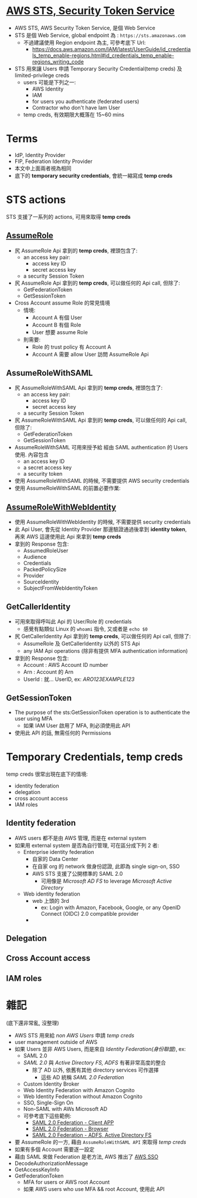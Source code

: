 
# [AWS STS, Security Token Service](https://docs.aws.amazon.com/STS/latest/APIReference/welcome.html)

- AWS STS, AWS Security Token Service, 是個 Web Service
- STS 是個 Web Service, global endpoint 為 : `https://sts.amazonaws.com`
    - 不過建議使用 Region endpoint 為主, 可參考底下 Url:
        - https://docs.aws.amazon.com/IAM/latest/UserGuide/id_credentials_temp_enable-regions.html#id_credentials_temp_enable-regions_writing_code
- STS 用來讓 Users 申請 Temporary Security Credential(temp creds) 及 limited-privilege creds
    - users 可能是下列之一:
        - AWS Identity
        - IAM
        - for users you authenticate (federated users)
        - Contractor who don't have Iam User
    - temp creds, 有效期限大概落在 15~60 mins


# Terms

- IdP, Identity Provider 
- FIP, Federation Identity Provider
- 本文中上面兩者視為相同
- 底下的 **temporary security credentials**, 會統一縮寫成 **temp creds**


# STS actions

STS 支援了一系列的 actions, 可用來取得 **temp creds**


## [AssumeRole](https://docs.aws.amazon.com/STS/latest/APIReference/API_AssumeRole.html)

- 尻 AssumeRole Api 拿到的 **temp creds**, 裡頭包含了:
    - an access key pair:
        - access key ID
        - secret access key
    - a security Session Token
- 尻 AssumeRole Api 拿到的 **temp creds**, 可以做任何的 Api call, 但除了:
    - GetFederationToken
    - GetSessionToken
- Cross Account assume Role 的常見情境
    - 情境:
        - Account A 有個 User
        - Account B 有個 Role
        - User 想要 assume Role
    - 則需要:
        - Role 的 trust policy 有 Account A
        - Account A 需要 allow User 訪問 AssumeRole Api


## AssumeRoleWithSAML

- 尻 AssumeRoleWithSAML Api 拿到的 **temp creds**, 裡頭包含了:
    - an access key pair:
        - access key ID
        - secret access key
    - a security Session Token
- 尻 AssumeRoleWithSAML Api 拿到的 **temp creds**, 可以做任何的 Api call, 但除了:
    - GetFederationToken
    - GetSessionToken
- AssumeRoleWithSAML 可用來授予給 經由 SAML authentication 的 Users 使用. 內容包含
    - an access key ID
    - a secret access key
    - a security token
- 使用 AssumeRoleWithSAML 的時候, 不需要提供 AWS security credentials
- 使用 AssumeRoleWithSAML 的前置必要作業:


## [AssumeRoleWithWebIdentity](https://docs.aws.amazon.com/STS/latest/APIReference/API_AssumeRoleWithWebIdentity.html)

- 使用 AssumeRoleWithWebIdentity 的時候, 不需要提供 security credentials
- 此 Api User, 會先從 Identity Provider 那邊驗證通過後拿到 **identity token**, 再來 AWS 這邊使用此 Api 來拿到 **temp creds**
- 拿到的 Response 包含:
    - AssumedRoleUser
    - Audience
    - Credentials
    - PackedPolicySize
    - Provider
    - SourceIdentity
    - SubjectFromWebIdentityToken


## GetCallerIdentity

- 可用來取得呼叫此 Api 的 User/Role 的 credentials
    - 感覺有點類似 Linux 的 `whoami` 指令, 又或者是 `echo $0`
- 尻 GetCallerIdentity Api 拿到的 **temp creds**, 可以做任何的 Api call, 但除了:
    - AssumeRole 及 GetCallerIdentity 以外的 STS Api
    - any IAM Api operations (除非有提供 MFA authentication information)
- 拿到的 Response 包含:
    - Account : AWS Account ID number
    - Arn     : Account 的 Arn
    - UserId  : 就... UserID, ex: *ARO123EXAMPLE123*


## GetSessionToken

- The purpose of the sts:GetSessionToken operation is to authenticate the user using MFA
    - 如果 IAM User 啟用了 MFA, 則必須使用此 API
- 使用此 API 的話, 無需任何的 Permissions


# Temporary Credentials, temp creds

temp creds 很常出現在底下的情境:

- identity federation
- delegation
- cross account access
- IAM roles


## Identity federation

- AWS users 都不是由 AWS 管理, 而是在 external system
- 如果用 external system 是否為自行管理, 可在區分成下列 2 者:
    - Enterprise identity federation
        - 自家的 Data Center
        - 在自家 org 的 network 做身份認證, 此即為 single sign-on, SSO
        - AWS STS 支援了公開標準的 SAML 2.0
            - 可用像是 *Microsoft AD FS* to leverage *Microsoft Active Directory*
    - Web identity federation
        - web 上頭的 3rd
            - ex: Login with Amazon, Facebook, Google, or any OpenID Connect (OIDC) 2.0 compatible provider
        - 


## Delegation

## Cross Account access

## IAM roles



# 雜記

(底下還非常亂, 沒整理)

- AWS STS 用來給 *non AWS Users* 申請 *temp creds*
- user management outside of AWS
- 如果 Users 並非 AWS Users, 而是來自 *Identity Federation(身份聯盟)*, ex:
    - SAML 2.0
    - *SAML 2.0* 與 *Active Directory FS, ADFS* 有著非常高度的整合
        - 除了 AD 以外, 依舊有其他 directory services 可作選擇
            - 這些 AD 統稱 *SAML 2.0 Federation*
    - Custom Identity Broker
    - Web Identity Federation with Amazon Cognito
    - Web Identity Federation without Amazon Cognito
    - SSO, Single-Sign On
    - Non-SAML with AWs Microsoft AD
    - 可參考底下這些範例:
        - [SAML 2.0 Federation - Client APP](./iam.md#saml-20-federation---client-app)
        - [SAML 2.0 Federation - Browser](./iam.md#saml-20-federation---browser)
        - [SAML 2.0 Federation - ADFS, Active Directory FS](./iam.md#saml-20-federation---adfs-active-directory-fs)
- 要 AssumeRole 的一方, 藉由 `AssumeRoleWithSAML API` 來取得 *temp creds*
- 如果有多個 Account 需要逐一設定
- 藉由 SAML 來做 Federation 是老方法, AWS 推出了 [AWS SSO](./iam.md#aws-sso)
- DecodeAuthorizationMessage
- GetAccessKeyInfo
- GetFederationToken
    - MFA for users or AWS root Account
    - 如果 AWS users who use MFA && root Account, 使用此 API
